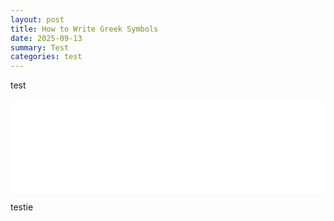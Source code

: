 ```yaml
---
layout: post
title: How to Write Greek Symbols
date: 2025-09-13
summary: Test
categories: test
---
```


test

<iframe 
  id="rainbowFrame"
  src="/images/posts/greek-symbols/rainbow-draw.html" 
  width="100%" 
  style="border:none; overflow:hidden;" 
  scrolling="no">
</iframe>

<script>
window.addEventListener("message", (ev) => {
  if (ev.data && ev.data.type === "resize-iframe") {
    const iframe = document.getElementById("rainbowFrame");
    if (iframe) iframe.style.height = ev.data.height + "px";
  }
});
</script>


testie